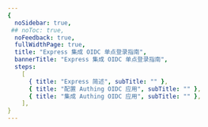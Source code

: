 ```yaml
---
{
  noSidebar: true,
 ## noToc: true,
  noFeedback: true,
  fullWidthPage: true,
  title: "Express 集成 OIDC 单点登录指南",
  bannerTitle: "Express 集成 OIDC 单点登录指南",
  steps:
    [
      { title: "Express 简述", subTitle: "" },
      { title: "配置 Authing OIDC 应用", subTitle: "" },
      { title: "集成 Authing OIDC 应用", subTitle: "" },
    ],
}
---
```


<IntegrationDetail/>
